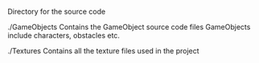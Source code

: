 Directory for the source code

./GameObjects
    Contains the GameObject source code files
    GameObjects include characters, obstacles etc.

./Textures
    Contains all the texture files used in the project
